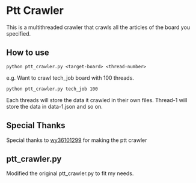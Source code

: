 # Ptt Crawler
This is a multithreaded crawler that crawls all the articles of the board you specified.

## How to use
`python ptt_crawler.py <target-board> <thread-number>`

e.g. Want to crawl tech_job board with 100 threads. 

`python ptt_crawler.py tech_job 100`

Each threads will store the data it crawled in 
their own files. Thread-1 will store the data in data-1.json and so on.

## Special Thanks
Special thanks to [wy36101299](https://github.com/wy36101299/PTTcrawler) for making the ptt crawler

## ptt_crawler.py
Modified the original ptt_crawler.py to fit my needs.
